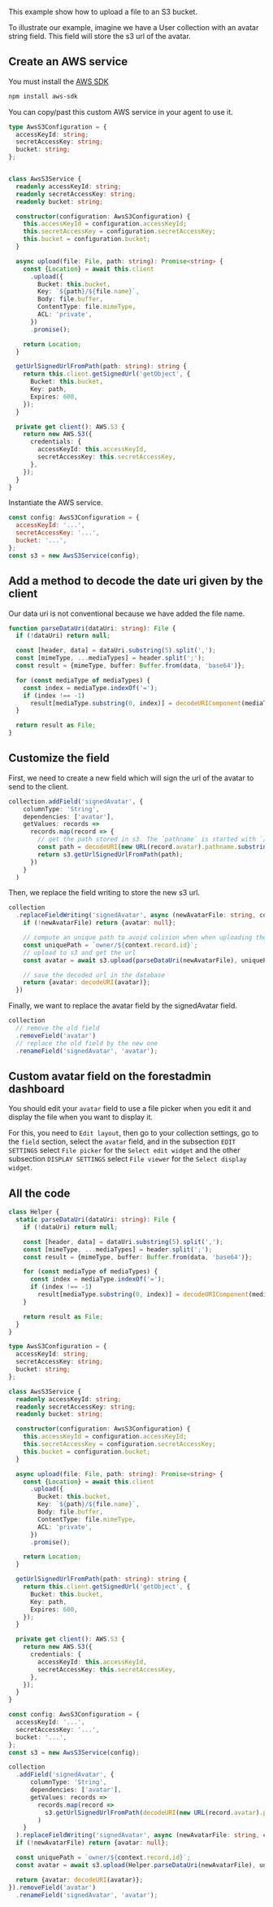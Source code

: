 This example show how to upload a file to an S3 bucket.

To illustrate our example, imagine we have a User collection with an avatar string field. This field will store the s3
url of the avatar.

## Create an AWS service

You must install the [AWS SDK](https://docs.aws.amazon.com/sdk-for-javascript/v2/developer-guide/node-sdk-install.html)

```bash
npm install aws-sdk
```

You can copy/past this custom AWS service in your agent to use it.

```typescript
type AwsS3Configuration = {
  accessKeyId: string;
  secretAccessKey: string;
  bucket: string;
};


class AwsS3Service {
  readonly accessKeyId: string;
  readonly secretAccessKey: string;
  readonly bucket: string;

  constructor(configuration: AwsS3Configuration) {
    this.accessKeyId = configuration.accessKeyId;
    this.secretAccessKey = configuration.secretAccessKey;
    this.bucket = configuration.bucket;
  }

  async upload(file: File, path: string): Promise<string> {
    const {Location} = await this.client
      .upload({
        Bucket: this.bucket,
        Key: `${path}/${file.name}`,
        Body: file.buffer,
        ContentType: file.mimeType,
        ACL: 'private',
      })
      .promise();

    return Location;
  }

  getUrlSignedUrlFromPath(path: string): string {
    return this.client.getSignedUrl('getObject', {
      Bucket: this.bucket,
      Key: path,
      Expires: 600,
    });
  }

  private get client(): AWS.S3 {
    return new AWS.S3({
      credentials: {
        accessKeyId: this.accessKeyId,
        secretAccessKey: this.secretAccessKey,
      },
    });
  }
}
```

Instantiate the AWS service.

```javascript
const config: AwsS3Configuration = {
  accessKeyId: '...',
  secretAccessKey: '...',
  bucket: '...',
};
const s3 = new AwsS3Service(config);
```

## Add a method to decode the date uri given by the client

Our data uri is not conventional because we have added the file name.

```typescript
function parseDataUri(dataUri: string): File {
  if (!dataUri) return null;

  const [header, data] = dataUri.substring(5).split(',');
  const [mimeType, ...mediaTypes] = header.split(';');
  const result = {mimeType, buffer: Buffer.from(data, 'base64')};

  for (const mediaType of mediaTypes) {
    const index = mediaType.indexOf('=');
    if (index !== -1)
      result[mediaType.substring(0, index)] = decodeURIComponent(mediaType.substring(index + 1));
  }

  return result as File;
}
```

## Customize the field

First, we need to create a new field which will sign the url of the avatar to send to the client.

```typescript
collection.addField('signedAvatar', {
    columnType: 'String',
    dependencies: ['avatar'],
    getValues: records =>
      records.map(record => {
        // get the path stored in s3. The `pathname` is started with `/` that's why we need to remove it.
        const path = decodeURI(new URL(record.avatar).pathname.substring(1));
        return s3.getUrlSignedUrlFromPath(path);
      })
    }
  )
```

Then, we replace the field writing to store the new s3 url.

```typescript
collection
  .replaceFieldWriting('signedAvatar', async (newAvatarFile: string, context) => {
    if (!newAvatarFile) return {avatar: null};

    // compute an unique path to avoid colision when when uploading the same file twice
    const uniquePath = `owner/${context.record.id}`;
    // upload to s3 and get the url
    const avatar = await s3.upload(parseDataUri(newAvatarFile), uniquePath);

    // save the decoded url in the database
    return {avatar: decodeURI(avatar)};
  })
```

Finally, we want to replace the avatar field by the signedAvatar field.

```typescript
collection
  // remove the old field
  .removeField('avatar')
  // replace the old field by the new one
  .renameField('signedAvatar', 'avatar');
```

## Custom avatar field on the forestadmin dashboard

You should edit your `avatar` field to use a file picker when you edit it and display the file when
you want to display it.

For this, you need to `Edit layout`, then go to your collection settings, go to the `field` section,
select the `avatar` field, and in the subsection `EDIT SETTINGS` select `File picker` for the `Select edit widget`
and the other subsection `DISPLAY SETTINGS` select `File viewer` for the `Select display widget`.

## All the code

```typescript
class Helper {
  static parseDataUri(dataUri: string): File {
    if (!dataUri) return null;

    const [header, data] = dataUri.substring(5).split(',');
    const [mimeType, ...mediaTypes] = header.split(';');
    const result = {mimeType, buffer: Buffer.from(data, 'base64')};

    for (const mediaType of mediaTypes) {
      const index = mediaType.indexOf('=');
      if (index !== -1)
        result[mediaType.substring(0, index)] = decodeURIComponent(mediaType.substring(index + 1));
    }

    return result as File;
  }
}

type AwsS3Configuration = {
  accessKeyId: string;
  secretAccessKey: string;
  bucket: string;
};

class AwsS3Service {
  readonly accessKeyId: string;
  readonly secretAccessKey: string;
  readonly bucket: string;

  constructor(configuration: AwsS3Configuration) {
    this.accessKeyId = configuration.accessKeyId;
    this.secretAccessKey = configuration.secretAccessKey;
    this.bucket = configuration.bucket;
  }

  async upload(file: File, path: string): Promise<string> {
    const {Location} = await this.client
      .upload({
        Bucket: this.bucket,
        Key: `${path}/${file.name}`,
        Body: file.buffer,
        ContentType: file.mimeType,
        ACL: 'private',
      })
      .promise();

    return Location;
  }

  getUrlSignedUrlFromPath(path: string): string {
    return this.client.getSignedUrl('getObject', {
      Bucket: this.bucket,
      Key: path,
      Expires: 600,
    });
  }

  private get client(): AWS.S3 {
    return new AWS.S3({
      credentials: {
        accessKeyId: this.accessKeyId,
        secretAccessKey: this.secretAccessKey,
      },
    });
  }
}

const config: AwsS3Configuration = {
  accessKeyId: '...',
  secretAccessKey: '...',
  bucket: '...',
};
const s3 = new AwsS3Service(config);

collection
  .addField('signedAvatar', {
      columnType: 'String',
      dependencies: ['avatar'],
      getValues: records =>
        records.map(record =>
          s3.getUrlSignedUrlFromPath(decodeURI(new URL(record.avatar).pathname.substring(1))),
        )
    }
  ).replaceFieldWriting('signedAvatar', async (newAvatarFile: string, context) => {
  if (!newAvatarFile) return {avatar: null};

  const uniquePath = `owner/${context.record.id}`;
  const avatar = await s3.upload(Helper.parseDataUri(newAvatarFile), uniquePath);

  return {avatar: decodeURI(avatar)};
}).removeField('avatar')
  .renameField('signedAvatar', 'avatar');
```
